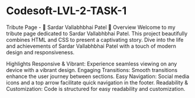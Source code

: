 # Codesoft-LVL-2-TASK-1
Tribute Page - 🌟 Sardar Vallabhbhai Patel 🌟
Overview
Welcome to my tribute page dedicated to Sardar Vallabhbhai Patel. This project beautifully combines HTML and CSS to present a captivating story. Dive into the life and achievements of Sardar Vallabhbhai Patel with a touch of modern design and responsiveness.

Highlights
Responsive & Vibrant: Experience seamless viewing on any device with a vibrant design.
Engaging Transitions: Smooth transitions enhance the user journey between sections.
Easy Navigation: Social media icons and a top arrow facilitate quick navigation in the footer.
Readability & Customization: Code is structured for easy readability and customization.
